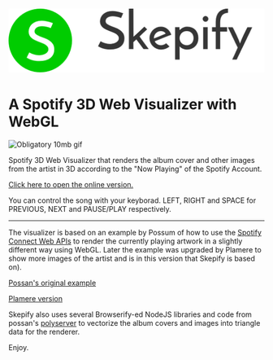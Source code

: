 ![logo](skepify%20logo.png)
=================================================
A Spotify 3D Web Visualizer with WebGL
=================================================

![Obligatory 10mb gif](kung10mb.gif)

Spotify 3D Web Visualizer that renders the album cover and other images from the artist in 3D according to the "Now Playing" of the Spotify Account.

[Click here to open the online version.](https://skepller.github.io/Skepify/)

You can control the song with your keyborad. LEFT, RIGHT and SPACE for PREVIOUS, NEXT and PAUSE/PLAY respectively.

---

The visualizer is based on an example by Possum of how to use the [Spotify Connect Web APIs](https://developer.spotify.com/web-api/web-api-connect-endpoint-reference/) to render the currently playing artwork in a slightly different way using WebGL. Later the example was upgraded by Plamere to show more images of the artist and is in this version that Skepify is based on).

[Possan's original example](https://possan.github.io/webgl-spotify-connect-now-playing-screen-example)

[Plamere version](https://github.com/plamere/webgl-spotify-connect-now-playing-screen-example)

Skepify also uses several Browserify-ed NodeJS libraries and code from possan's [polyserver](https://github.com/possan/polyserver) to vectorize the album covers and images into triangle data for the renderer.

Enjoy.
